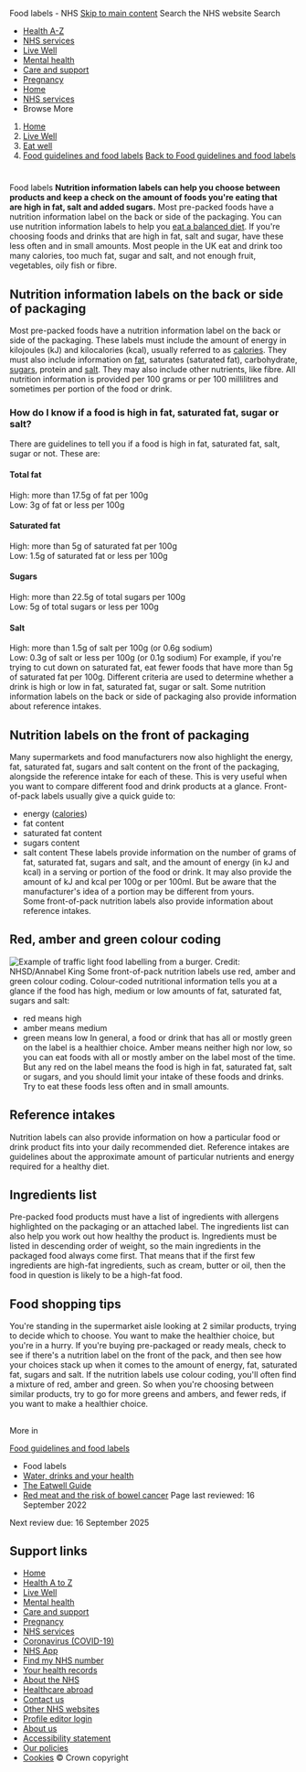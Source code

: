 
Food labels - NHS
[Skip to main content](#maincontent)
Search the NHS website
Search
* [Health A-Z](/conditions/)
* [NHS services](/nhs-services/)
* [Live Well](/live-well/)
* [Mental health](/mental-health/)
* [Care and support](/conditions/social-care-and-support-guide/)
* [Pregnancy](/pregnancy/)
* [Home](/)
* [NHS services](/nhs-services/)
* Browse
 More
1. [Home](/)
2. [Live Well](/live-well/)
3. [Eat well](/live-well/eat-well/)
4. [Food guidelines and food labels](/live-well/eat-well/food-guidelines-and-food-labels/)
[Back to 
 Food guidelines and food labels](/live-well/eat-well/food-guidelines-and-food-labels/) 
# 
 
 Food labels
**Nutrition information labels can help you choose between products and keep a check on the amount of foods you're eating that are high in fat, salt and added sugars.**
Most pre-packed foods have a nutrition information label on the back or side of the packaging.
You can use nutrition information labels to help you [eat a balanced diet](/live-well/eat-well/how-to-eat-a-balanced-diet/).
If you're choosing foods and drinks that are high in fat, salt and sugar, have these less often and in small amounts.
Most people in the UK eat and drink too many calories, too much fat, sugar and salt, and not enough fruit, vegetables, oily fish or fibre.
## Nutrition information labels on the back or side of packaging
Most pre-packed foods have a nutrition information label on the back or side of the packaging. These labels must include the amount of energy in kilojoules (kJ) and kilocalories (kcal), usually referred to as [calories](/live-well/healthy-weight/managing-your-weight/understanding-calories/).
They must also include information on [fat](/live-well/eat-well/food-types/different-fats-nutrition/), saturates (saturated fat), carbohydrate, [sugars](/live-well/eat-well/food-types/how-does-sugar-in-our-diet-affect-our-health/), protein and [salt](/live-well/eat-well/food-types/salt-nutrition/). They may also include other nutrients, like fibre.
All nutrition information is provided per 100 grams or per 100 millilitres and sometimes per portion of the food or drink.
### How do I know if a food is high in fat, saturated fat, sugar or salt?
There are guidelines to tell you if a food is high in fat, saturated fat, salt, sugar or not.
These are:
#### Total fat
High: more than 17.5g of fat per 100g  
Low: 3g of fat or less per 100g
#### Saturated fat
High: more than 5g of saturated fat per 100g  
Low: 1.5g of saturated fat or less per 100g
#### Sugars
High: more than 22.5g of total sugars per 100g  
Low: 5g of total sugars or less per 100g
#### Salt
High: more than 1.5g of salt per 100g (or 0.6g sodium)  
Low: 0.3g of salt or less per 100g (or 0.1g sodium)
For example, if you're trying to cut down on saturated fat, eat fewer foods that have more than 5g of saturated fat per 100g.
Different criteria are used to determine whether a drink is high or low in fat, saturated fat, sugar or salt.
Some nutrition information labels on the back or side of packaging also provide information about reference intakes.
## Nutrition labels on the front of packaging
Many supermarkets and food manufacturers now also highlight the energy, fat, saturated fat, sugars and salt content on the front of the packaging, alongside the reference intake for each of these.
This is very useful when you want to compare different food and drink products at a glance.
Front-of-pack labels usually give a quick guide to:
* energy ([calories](/live-well/healthy-weight/managing-your-weight/understanding-calories/))
* fat content
* saturated fat content
* sugars content
* salt content
These labels provide information on the number of grams of fat, saturated fat, sugars and salt, and the amount of energy (in kJ and kcal) in a serving or portion of the food or drink. It may also provide the amount of kJ and kcal per 100g or per 100ml.
But be aware that the manufacturer's idea of a portion may be different from yours.
Some front-of-pack nutrition labels also provide information about reference intakes.
## Red, amber and green colour coding
![Example of traffic light food labelling from a burger.](https://assets.nhs.uk/nhsuk-cms/images/VID503_0919_burger_label.width-320.jpg)
 Credit: NHSD/Annabel King
Some front-of-pack nutrition labels use red, amber and green colour coding.
Colour-coded nutritional information tells you at a glance if the food has high, medium or low amounts of fat, saturated fat, sugars and salt:
* red means high
* amber means medium
* green means low
In general, a food or drink that has all or mostly green on the label is a healthier choice.
Amber means neither high nor low, so you can eat foods with all or mostly amber on the label most of the time.
But any red on the label means the food is high in fat, saturated fat, salt or sugars, and you should limit your intake of these foods and drinks.
Try to eat these foods less often and in small amounts.
## Reference intakes
Nutrition labels can also provide information on how a particular food or drink product fits into your daily recommended diet.
Reference intakes are guidelines about the approximate amount of particular nutrients and energy required for a healthy diet.
## Ingredients list
Pre-packed food products must have a list of ingredients with allergens highlighted on the packaging or an attached label.
The ingredients list can also help you work out how healthy the product is.
Ingredients must be listed in descending order of weight, so the main ingredients in the packaged food always come first.
That means that if the first few ingredients are high-fat ingredients, such as cream, butter or oil, then the food in question is likely to be a high-fat food.
## Food shopping tips
You're standing in the supermarket aisle looking at 2 similar products, trying to decide which to choose. You want to make the healthier choice, but you're in a hurry.
If you're buying pre-packaged or ready meals, check to see if there's a nutrition label on the front of the pack, and then see how your choices stack up when it comes to the amount of energy, fat, saturated fat, sugars and salt.
If the nutrition labels use colour coding, you'll often find a mixture of red, amber and green.
So when you're choosing between similar products, try to go for more greens and ambers, and fewer reds, if you want to make a healthier choice.
## 
 More in
 
 [Food guidelines and food labels](/live-well/eat-well/food-guidelines-and-food-labels/)
* Food labels
* [Water, drinks and your health](https://www.nhs.uk/live-well/eat-well/food-guidelines-and-food-labels/water-drinks-nutrition/)
* [The Eatwell Guide](https://www.nhs.uk/live-well/eat-well/food-guidelines-and-food-labels/the-eatwell-guide/)
* [Red meat and the risk of bowel cancer](https://www.nhs.uk/live-well/eat-well/food-guidelines-and-food-labels/red-meat-and-the-risk-of-bowel-cancer/)
 Page last reviewed: 16 September 2022
   
 Next review due: 16 September 2025
 
## Support links
* [Home](/)
* [Health A to Z](/conditions/)
* [Live Well](/live-well/)
* [Mental health](/mental-health/)
* [Care and support](/conditions/social-care-and-support-guide/)
* [Pregnancy](/pregnancy/)
* [NHS services](/nhs-services/)
* [Coronavirus (COVID-19)](/conditions/coronavirus-covid-19/)
* [NHS App](/nhs-app/)
* [Find my NHS number](/nhs-services/online-services/find-nhs-number/)
* [Your health records](/using-the-nhs/about-the-nhs/your-health-records/)
* [About the NHS](/using-the-nhs/about-the-nhs/)
* [Healthcare abroad](/using-the-nhs/healthcare-abroad/apply-for-a-free-uk-global-health-insurance-card-ghic/)
* [Contact us](/contact-us/)
* [Other NHS websites](/nhs-sites/)
* [Profile editor login](/our-policies/profile-editor-login/)
* [About us](/about-us/)
* [Accessibility statement](/accessibility-statement/)
* [Our policies](/our-policies/)
* [Cookies](/our-policies/cookies-policy/)
© Crown copyright

